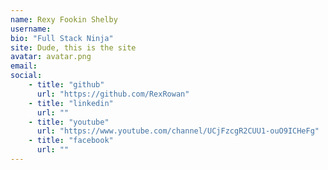```yaml
---
name: Rexy Fookin Shelby
username: 
bio: "Full Stack Ninja"
site: Dude, this is the site
avatar: avatar.png
email: 
social:
    - title: "github"
      url: "https://github.com/RexRowan"
    - title: "linkedin"
      url: ""
    - title: "youtube"
      url: "https://www.youtube.com/channel/UCjFzcgR2CUU1-ouO9ICHeFg"
    - title: "facebook"
      url: ""
---
```

